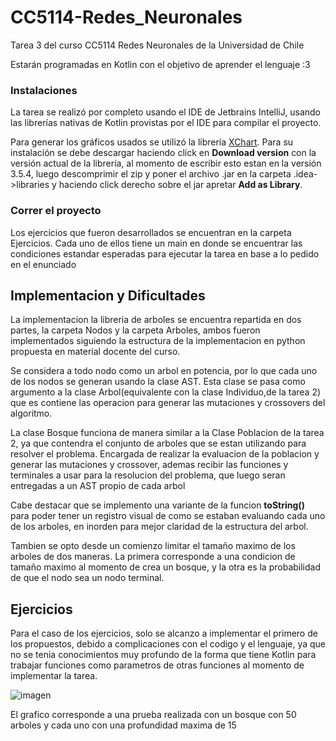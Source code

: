 # CC5114-Redes_Neuronales
Tarea 3 del curso CC5114 Redes Neuronales de la Universidad de Chile

Estarán programadas en Kotlin con el objetivo de aprender el lenguaje :3

### Instalaciones
La tarea se realizó por completo usando el IDE de Jetbrains IntelliJ, usando las librerías nativas de Kotlin provistas 
por el IDE para compilar el proyecto.

Para generar los gráficos usados se utilizó la librería [XChart](https://knowm.org/open-source/XChart/). Para su instalación
se debe descargar haciendo click en __Download version__ con la versión actual de la librería, al momento de escribir 
esto estan en la versión 3.5.4, luego descomprimir el zip y poner el archivo .jar en la carpeta .idea->libraries y haciendo click 
derecho sobre el jar apretar __Add as Library__.

### Correr el proyecto
Los ejercicios que fueron desarrollados se encuentran en la carpeta Ejercicios. Cada uno
de ellos tiene un main en donde se encuentrar las condiciones estandar esperadas para
ejecutar la tarea en base a lo pedido en el enunciado

## Implementacion y Dificultades
La implementacion la libreria de arboles se encuentra repartida en dos partes, la
carpeta Nodos y la carpeta Arboles, ambos fueron implementados siguiendo la estructura
 de la implementacion en python propuesta en material docente del curso. 
 
 Se considera a todo nodo como un arbol en potencia, por lo que cada uno de los nodos
 se generan usando la clase AST. Esta clase se pasa como argumento a la clase Arbol(equivalente
 con la clase Individuo,de la tarea 2) que es contiene las operacion para generar las mutaciones
 y crossovers del algoritmo.
 
 La clase Bosque funciona de manera similar a la Clase Poblacion de la tarea 2, ya 
 que contendra el conjunto de arboles que se estan utilizando para resolver el problema.
 Encargada de realizar la evaluacion de la poblacion y generar las mutaciones y crossover, ademas
 recibir las funciones y terminales a usar para la resolucion del problema, que luego seran
 entregadas a un AST propio de cada arbol
 
 Cabe destacar que se implemento una variante de la funcion __toString()__ para poder tener
 un registro visual de como se estaban evaluando cada uno de los arboles, en inorden para mejor
 claridad de la estructura del arbol.
  
  Tambien se opto desde un comienzo limitar el tamaño maximo de
 los arboles de dos maneras. La primera corresponde a una condicion de tamaño maximo al momento de crea
 un bosque, y la otra es la probabilidad de que el nodo sea un nodo terminal. 
 
 
## Ejercicios
 Para el caso de los ejercicios, solo se alcanzo a implementar el primero de los propuestos,
 debido a complicaciones con el codigo y el lenguaje, ya que no se tenia conocimientos muy
 profundo de la forma que tiene Kotlin para trabajar funciones como parametros de otras funciones
 al momento de implementar la tarea.
 
 
  ![imagen](Tarea3/Assets/maravillosa.jpg "Ejercicio 1")
 
 El grafico corresponde a una prueba realizada con un bosque con 50 arboles y cada uno
 con una profundidad maxima de 15
 
 
